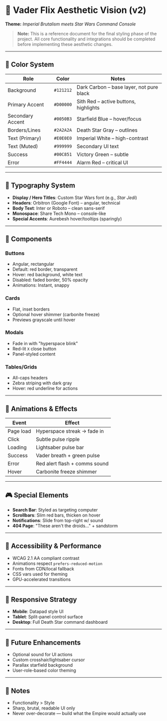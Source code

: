 # 🧱 Vader Flix Aesthetic Vision (v2)
**Theme:** *Imperial Brutalism meets Star Wars Command Console*

> **Note:** This is a reference document for the final styling phase of the project. All core functionality and integrations should be completed before implementing these aesthetic changes.

---

## 🎨 Color System

| Role              | Color         | Notes |
|-------------------|---------------|-------|
| Background        | `#121212`     | Dark Carbon – base layer, not pure black |
| Primary Accent    | `#D00000`     | Sith Red – active buttons, highlights |
| Secondary Accent  | `#0050B3`     | Starfield Blue – hover/focus |
| Borders/Lines     | `#2A2A2A`     | Death Star Gray – outlines |
| Text (Primary)    | `#E0E0E0`     | Imperial White – high-contrast |
| Text (Muted)      | `#999999`     | Secondary UI text |
| Success           | `#00C851`     | Victory Green – subtle |
| Error             | `#FF4444`     | Alarm Red – critical UI |

---

## 🧬 Typography System

- **Display / Hero Titles**: Custom Star Wars font (e.g., *Star Jedi*)
- **Headers**: Orbitron (Google Font) – angular, technical
- **Body Text**: Inter or Roboto – clean sans-serif
- **Monospace**: Share Tech Mono – console-like
- **Special Accents**: Aurebesh hover/tooltips (sparingly)

---

## 🧩 Components

### Buttons
- Angular, rectangular
- Default: red border, transparent
- Hover: red background, white text
- Disabled: faded border, 50% opacity
- Animations: Instant, snappy

### Cards
- Flat, inset borders
- Optional hover shimmer (carbonite freeze)
- Previews grayscale until hover

### Modals
- Fade in with "hyperspace blink"
- Red-lit `X` close button
- Panel-styled content

### Tables/Grids
- All-caps headers
- Zebra striping with dark gray
- Hover: red underline for actions

---

## 🔁 Animations & Effects

| Event        | Effect                          |
|--------------|---------------------------------|
| Page load    | Hyperspace streak → fade in     |
| Click        | Subtle pulse ripple             |
| Loading      | Lightsaber pulse bar            |
| Success      | Vader breath + green pulse      |
| Error        | Red alert flash + comms sound   |
| Hover        | Carbonite freeze shimmer        |

---

## 🎮 Special Elements

- **Search Bar**: Styled as targeting computer
- **Scrollbars**: Slim red bars, thicken on hover
- **Notifications**: Slide from top-right w/ sound
- **404 Page**: "These aren't the droids..." + sandstorm

---

## 🧠 Accessibility & Performance

- WCAG 2.1 AA compliant contrast
- Animations respect `prefers-reduced-motion`
- Fonts from CDN/local fallback
- CSS vars used for theming
- GPU-accelerated transitions

---

## 🧪 Responsive Strategy

- **Mobile**: Datapad style UI
- **Tablet**: Split-panel control surface
- **Desktop**: Full Death Star command dashboard

---

## 🥷 Future Enhancements

- Optional sound for UI actions
- Custom crosshair/lightsaber cursor
- Parallax starfield background
- User-role-based color theming

---

## 🧾 Notes

- Functionality > Style
- Sharp, brutal, readable UI only
- Never over-decorate — build what the Empire would actually use
